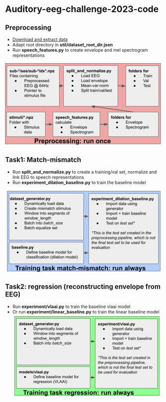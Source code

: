 # Auditory-eeg-challenge-2023-code

## Preprocessing 
   - [Download and extract data](https://kuleuven-my.sharepoint.com/personal/lies_bollens_kuleuven_be/_layouts/15/onedrive.aspx?id=%2Fpersonal%2Flies%5Fbollens%5Fkuleuven%5Fbe%2FDocuments%2FICASSP%2D2023%2Deeg%2Ddecoding%2Dchallenge%2Ddataset&ga=1)
   - Adapt root directory in **util/dataset_root_dir.json**
   - Run **speech_features.py** to create envelope and mel spectrogram representations 
   
![code classification](code_flow_prepro.png)
    

## Task1: Match-mismatch
   - Run **split_and_normalize.py** to create a training/val set, normalize and link EEG to speech representations
   - Run **experiment_dilation_baseline.py** to train the baseline model  
    
    

  ![code classification](code_flow_classification.png)


## Task2: regression (reconstructing envelope from EEG)
  - Run **experiment/vlaai.py** to train the baseline vlaai model 
  - Or run **experiment/linear_baseline.py** to train the linear baseline model
 ![code classification](code_flow_regression.png)
    
